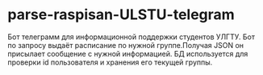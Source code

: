 # parse-raspisan-ULSTU-telegram
Бот телеграмм для информационной поддержки студентов УЛГТУ. 
Бот по запросу выдаёт расписание по нужной группе.Получая JSON он присылает сообщение с нужной информацией. БД используется для проверки id пользователя и хранения его текущей группы.
